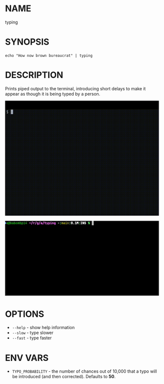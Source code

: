 # NAME

typing

# SYNOPSIS

```
echo "How now brown bureaucrat" | typing
```

# DESCRIPTION

Prints piped output to the terminal, introducing short delays to make it appear
as though it is being typed by a person.

![Typing the truth](./assets/thetruth.gif)

![Typing Shakespeare](./assets/shakespeare.gif)


# OPTIONS

- `--help` - show help information
- `--slow` - type slower
- `--fast` - type faster

# ENV VARS

- `TYPO_PROBABILITY` - the number of chances out of 10,000 that a typo will be
  introduced (and then corrected). Defaults to **50**.
